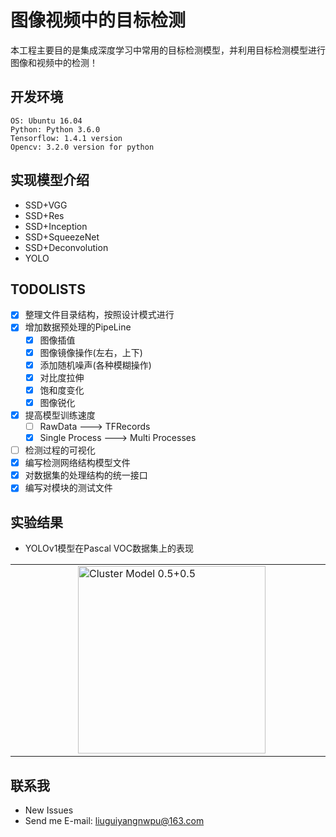 # 图像视频中的目标检测
本工程主要目的是集成深度学习中常用的目标检测模型，并利用目标检测模型进行图像和视频中的检测！

## 开发环境
```shell
OS: Ubuntu 16.04
Python: Python 3.6.0
Tensorflow: 1.4.1 version
Opencv: 3.2.0 version for python
```

## 实现模型介绍
* SSD+VGG
* SSD+Res
* SSD+Inception
* SSD+SqueezeNet
* SSD+Deconvolution
* YOLO

## TODOLISTS
- [x] 整理文件目录结构，按照设计模式进行
- [x] 增加数据预处理的PipeLine
    - [x] 图像插值
    - [x] 图像镜像操作(左右，上下)
    - [x] 添加随机噪声(各种模糊操作)
    - [x] 对比度拉伸
    - [x] 饱和度变化
    - [x] 图像锐化
- [x] 提高模型训练速度
    - [ ] RawData ---> TFRecords
    - [x] Single Process ---> Multi Processes
- [ ] 检测过程的可视化
- [x] 编写检测网络结构模型文件
- [x] 对数据集的处理结构的统一接口
- [x] 编写对模块的测试文件

## 实验结果
- YOLOv1模型在Pascal VOC数据集上的表现
<table border="0" align="center" cellpadding="0" cellspacing="0">
  <tr>
    <td valign="top">
        <div style="margin-left:100px;">
            <img src="https://github.com/liuguiyangnwpu/MassImageRetrieval/blob/master/experiment/showImages/cluster_0.5_0.5.png" width="300" height="300" title="Cluster Model 0.5+0.5"/>
        </div>
    </td>
    <td valign="top">
        <div style="margin-left:100px;">
            <img src="https://github.com/liuguiyangnwpu/MassImageRetrieval/blob/master/experiment/showImages/cluster_1.0_1.0.png" width="300" height="300" title="Cluster Model 1.0+1.0"/>
        </div>
    </td>
    <td valign="top">
        <div style="margin-left:100px;">
            <img src="https://github.com/liuguiyangnwpu/MassImageRetrieval/blob/master/experiment/showImages/cluster_1.0_1.0.png" width="300" height="300" title="Cluster Model 1.0+1.0"/>
        </div>
    </td>
  </tr>
</table>


## 联系我
* New Issues
* Send me E-mail: liuguiyangnwpu@163.com

